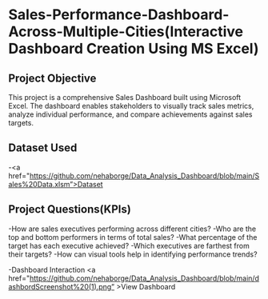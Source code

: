 # Sales-Performance-Dashboard-Across-Multiple-Cities(Interactive Dashboard Creation Using MS Excel)
## Project Objective
This project is a comprehensive Sales Dashboard built using Microsoft Excel. The dashboard enables stakeholders to visually track sales metrics, analyze individual performance, and compare achievements against sales targets.
## Dataset Used
-<a href="https://github.com/nehaborge/Data_Analysis_Dashboard/blob/main/Sales%20Data.xlsm”>Dataset </a>
## Project Questions(KPIs)
-How are sales executives performing across different cities?
-Who are the top and bottom performers in terms of total sales?
-What percentage of the target has each executive achieved?
-Which executives are farthest from their targets?
-How can visual tools help in identifying performance trends?

-Dashboard Interaction <a href="https://github.com/nehaborge/Data_Analysis_Dashboard/blob/main/dashbordScreenshot%20(1).png” >View Dashboard</a>


